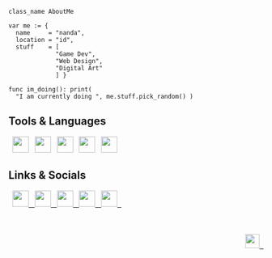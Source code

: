 
```gdscript
class_name AboutMe

var me := {
  name     = "nanda",
  location = "id",
  stuff    = [
             "Game Dev",
             "Web Design",
             "Digital Art"
             ] }

func im_doing(): print(
  "I am currently doing ", me.stuff.pick_random() )

```

## Tools & Languages

&nbsp;
<img height="32" width="32" src="https://cdn.simpleicons.org/godotengine"/> &nbsp;
<img height="32" width="32" src="https://cdn.simpleicons.org/css3"/> &nbsp;
<img height="32" width="32" src="https://cdn.simpleicons.org/html5"/> &nbsp;
<img height="32" width="32" src="https://cdn.simpleicons.org/javascript"/> &nbsp;
<img height="32" width="32" src="https://cdn.simpleicons.org/python"/> &nbsp;
</br>

## Links & Socials

<div>
&nbsp;
<a href="https://nnda.itch.io"><img height="32" width="32" src="https://cdn.simpleicons.org/itchdotio"/> &nbsp; </a>
<a href="https://www.instagram.com/nnda.afrd"><img height="32" width="32" src="https://cdn.simpleicons.org/instagram"/> &nbsp; </a>
<a href="https://ko-fi.com/nnda_"><img height="32" width="32" src="https://cdn.simpleicons.org/kofi"/> &nbsp; </a>
<a href="https://codepen.io/nnda"><img height="32" width="32" src="https://cdn.simpleicons.org/codepen/fff"/> &nbsp; </a>
<a href="https://www.artstation.com/nnda"><img height="32" width="32" src="https://cdn.simpleicons.org/artstation"/> &nbsp; </a>
</div>
</br>

</br>
</br>

<div align="right">
<a href="https://github.com/nndda"><img height="28" src="https://img.shields.io/badge/Discord-nndd%230099-3841a1?style=flat-square&logo=discord&logoColor=white&labelColor=5865F2"/> &nbsp; </a>
</div>
